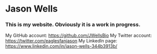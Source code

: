 # Jason Wells

### This is my website. Obviously it is a work in progress.

My GitHub account: https://github.com/JWellsBio
My Twitter account: https://twitter.com/eaglesfanjason
My LinkedIn page: https://www.linkedin.com/in/jason-wells-344b3913b/
